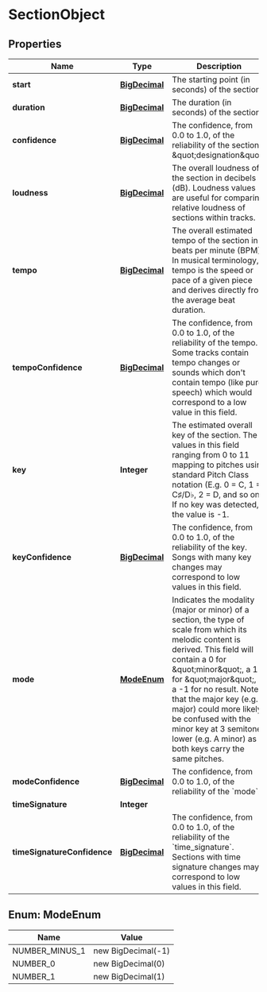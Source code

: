 # SectionObject

## Properties
Name | Type | Description | Notes
------------ | ------------- | ------------- | -------------
**start** | [**BigDecimal**](BigDecimal.md) | The starting point (in seconds) of the section. |  [optional]
**duration** | [**BigDecimal**](BigDecimal.md) | The duration (in seconds) of the section. |  [optional]
**confidence** | [**BigDecimal**](BigDecimal.md) | The confidence, from 0.0 to 1.0, of the reliability of the section&#x27;s \&quot;designation\&quot;. |  [optional]
**loudness** | [**BigDecimal**](BigDecimal.md) | The overall loudness of the section in decibels (dB). Loudness values are useful for comparing relative loudness of sections within tracks. |  [optional]
**tempo** | [**BigDecimal**](BigDecimal.md) | The overall estimated tempo of the section in beats per minute (BPM). In musical terminology, tempo is the speed or pace of a given piece and derives directly from the average beat duration. |  [optional]
**tempoConfidence** | [**BigDecimal**](BigDecimal.md) | The confidence, from 0.0 to 1.0, of the reliability of the tempo. Some tracks contain tempo changes or sounds which don&#x27;t contain tempo (like pure speech) which would correspond to a low value in this field. |  [optional]
**key** | **Integer** | The estimated overall key of the section. The values in this field ranging from 0 to 11 mapping to pitches using standard Pitch Class notation (E.g. 0 &#x3D; C, 1 &#x3D; C♯/D♭, 2 &#x3D; D, and so on). If no key was detected, the value is -1. |  [optional]
**keyConfidence** | [**BigDecimal**](BigDecimal.md) | The confidence, from 0.0 to 1.0, of the reliability of the key. Songs with many key changes may correspond to low values in this field. |  [optional]
**mode** | [**ModeEnum**](#ModeEnum) | Indicates the modality (major or minor) of a section, the type of scale from which its melodic content is derived. This field will contain a 0 for \&quot;minor\&quot;, a 1 for \&quot;major\&quot;, or a -1 for no result. Note that the major key (e.g. C major) could more likely be confused with the minor key at 3 semitones lower (e.g. A minor) as both keys carry the same pitches. |  [optional]
**modeConfidence** | [**BigDecimal**](BigDecimal.md) | The confidence, from 0.0 to 1.0, of the reliability of the &#x60;mode&#x60;. |  [optional]
**timeSignature** | **Integer** |  |  [optional]
**timeSignatureConfidence** | [**BigDecimal**](BigDecimal.md) | The confidence, from 0.0 to 1.0, of the reliability of the &#x60;time_signature&#x60;. Sections with time signature changes may correspond to low values in this field. |  [optional]

<a name="ModeEnum"></a>
## Enum: ModeEnum
Name | Value
---- | -----
NUMBER_MINUS_1 | new BigDecimal(-1)
NUMBER_0 | new BigDecimal(0)
NUMBER_1 | new BigDecimal(1)
